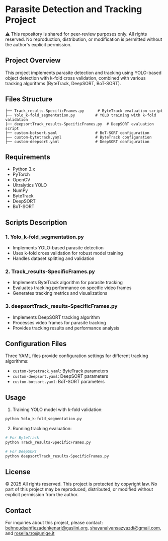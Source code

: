 # Parasite Detection and Tracking Project

⚠️ This repository is shared for peer-review purposes only.
All rights reserved. No reproduction, distribution, or modification is permitted without the author's explicit permission.

## Project Overview
This project implements parasite detection and tracking using YOLO-based object detection with k-fold cross validation, combined with various tracking algorithms (ByteTrack, DeepSORT, BoT-SORT).

## Files Structure
```
├── Track_results-SpecificFrames.py      # ByteTrack evaluation script
├── Yolo_k-fold_segmentation.py         # YOLO training with k-fold validation
├── deepsortTrack_results-SpecificFrames.py  # DeepSORT evaluation script
├── custom-botsort.yaml                 # BoT-SORT configuration
├── custom-bytetrack.yaml               # ByteTrack configuration
├── custom-deepsort.yaml                # DeepSORT configuration
```

## Requirements
- Python 3.x
- PyTorch
- OpenCV
- Ultralytics YOLO
- NumPy
- ByteTrack
- DeepSORT
- BoT-SORT

## Scripts Description

### 1. Yolo_k-fold_segmentation.py
- Implements YOLO-based parasite detection
- Uses k-fold cross validation for robust model training
- Handles dataset splitting and validation

### 2. Track_results-SpecificFrames.py
- Implements ByteTrack algorithm for parasite tracking
- Evaluates tracking performance on specific video frames
- Generates tracking metrics and visualizations

### 3. deepsortTrack_results-SpecificFrames.py
- Implements DeepSORT tracking algorithm
- Processes video frames for parasite tracking
- Provides tracking results and performance analysis

## Configuration Files
Three YAML files provide configuration settings for different tracking algorithms:
- `custom-bytetrack.yaml`: ByteTrack parameters
- `custom-deepsort.yaml`: DeepSORT parameters
- `custom-botsort.yaml`: BoT-SORT parameters

## Usage
1. Training YOLO model with k-fold validation:
```bash
python Yolo_k-fold_segmentation.py
```

2. Running tracking evaluation:
```bash
# For ByteTrack
python Track_results-SpecificFrames.py

# For DeepSORT
python deepsortTrack_results-SpecificFrames.py
```

## License
© 2025 All rights reserved. This project is protected by copyright law.
No part of this project may be reproduced, distributed, or modified without explicit permission from the author.

## Contact
For inquiries about this project, please contact:
behnoudsahfiezadehkenari@gaslini.org, shayanalvansazyazdi@gmail.com, and rosella.tro@unige.it

